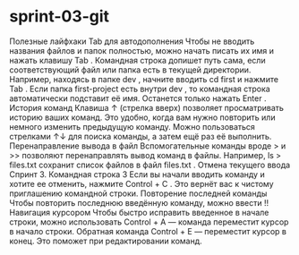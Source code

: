 # sprint-03-git
Полезные лайфхаки Tab для автодополнения
Чтобы не вводить названия файлов и папок полностью, можно начать писать их имя и нажать клавишу Tab . Командная строка допишет путь сама, если соответствующий файл или папка есть в текущей директории.
Например, находясь в папке
dev , начните вводить cd first и нажмите Tab . Если папка first-project есть
внутри dev , то командная строка автоматически подставит её имя. Останется только нажать Enter .
История команд
Клавиша ↑ (стрелка вверх) позволяет просматривать историю ваших команд. Это удобно, когда вам нужно повторить или немного изменить предыдущую команду. Можно пользоваться стрелками ↑↓ для поиска команды, а затем ещё раз её выполнить.
Перенаправление вывода в файл
Вспомогательные команды вроде > и >> позволяют перенаправлять вывод команд в файлы. Например, ls > files.txt сохранит список файлов в файл files.txt .
Отмена текущего ввода
Cпринт 3. Командная строка 3
Если вы начали вводить команду и хотите ее отменить, нажмите Control + C . Это вернёт вас к чистому приглашению командной строки.
Повторение последней команды
Чтобы повторить последнюю введённую команду, можно ввести !! Навигация курсором
Чтобы быстро исправить введенное в начале строки, можно использовать Control + A — команда переместит курсор в начало строки. Обратная
команда Control + E — переместит курсор в конец. Это поможет при редактировании команд.
